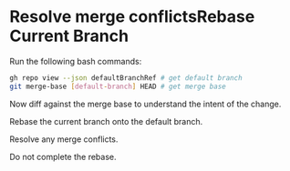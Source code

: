 # Resolve merge conflictsRebase Current Branch

Run the following bash commands:

```bash
gh repo view --json defaultBranchRef # get default branch
git merge-base [default-branch] HEAD # get merge base
```

Now diff against the merge base to understand the intent of the change.

Rebase the current branch onto the default branch.

Resolve any merge conflicts.

Do not complete the rebase.
